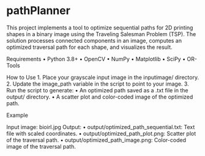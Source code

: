 # pathPlanner
This project implements a tool to optimize sequential paths for 2D printing shapes in a binary image using the Traveling Salesman Problem (TSP). The solution processes connected components in an image, computes an optimized traversal path for each shape, and visualizes the result.

Requirements
	•	Python 3.8+
	•	OpenCV
	•	NumPy
	•	Matplotlib
	•	SciPy
	•	OR-Tools

How to Use
	1.	Place your grayscale input image in the inputimage/ directory.
	2.	Update the image_path variable in the script to point to your image.
	3.	Run the script to generate:
	•	An optimized path saved as a .txt file in the output/ directory.
	•	A scatter plot and color-coded image of the optimized path.

Example

Input image: bioirl.jpg
Output:
	•	output/optimized_path_sequential.txt: Text file with scaled coordinates.
	•	output/optimized_path_plot.png: Scatter plot of the traversal path.
	•	output/optimized_path_image.png: Color-coded image of the traversal path.
